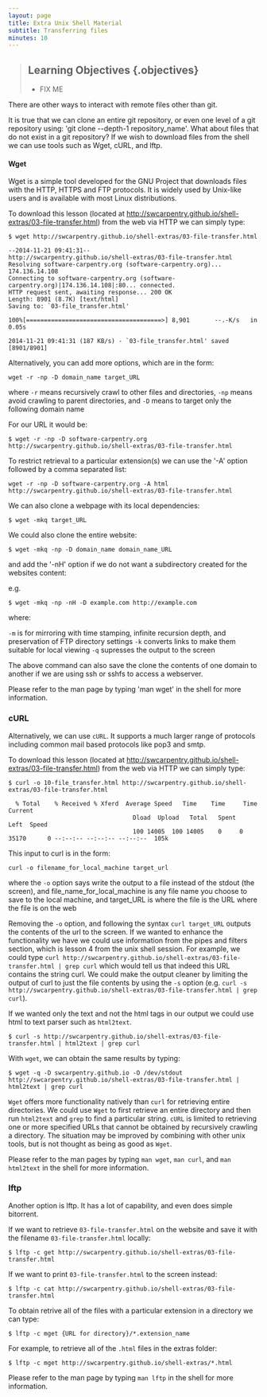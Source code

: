 ```yaml
---
layout: page
title: Extra Unix Shell Material
subtitle: Transferring files
minutes: 10
---
```

> ## Learning Objectives {.objectives}
>
> * FIX ME

There are other ways to interact with remote files other than git.

It is true that we can clone an entire git repository, or even one level of a git repository using: 'git clone --depth-1 repository_name'.
What about files that do not exist in a git repository? If we wish to download files from the shell we can use tools such as
Wget, cURL, and lftp.

#### Wget

Wget is a simple tool developed for the GNU Project that downloads files with the HTTP, HTTPS and FTP protocols. It is widely used by Unix-like users and is available with most Linux distributions.

To download this lesson (located at http://swcarpentry.github.io/shell-extras/03-file-transfer.html) from the web via HTTP we can simply type:

~~~{.bash}
$ wget http://swcarpentry.github.io/shell-extras/03-file-transfer.html
~~~
~~~{.output}
--2014-11-21 09:41:31--  
http://swcarpentry.github.io/shell-extras/03-file-transfer.html
Resolving software-carpentry.org (software-carpentry.org)... 174.136.14.108
Connecting to software-carpentry.org (software-carpentry.org)|174.136.14.108|:80... connected.
HTTP request sent, awaiting response... 200 OK
Length: 8901 (8.7K) [text/html]
Saving to: `03-file_transfer.html'

100%[======================================>] 8,901       --.-K/s   in 0.05s   

2014-11-21 09:41:31 (187 KB/s) - `03-file_transfer.html' saved [8901/8901]
~~~

Alternatively, you can add more options, which are in the form:

~~~{.bash}
wget -r -np -D domain_name target_URL
~~~

where `-r` means recursively crawl to other files and directories, `-np` means avoid crawling to parent directories, and `-D` means to target only the following domain name

For our URL it would be:

~~~{.bash}
$ wget -r -np -D software-carpentry.org http://swcarpentry.github.io/shell-extras/03-file-transfer.html
~~~

To restrict retrieval to a particular extension(s) we can use the '-A' option followed by a comma separated list:

~~~{.bash}
wget -r -np -D software-carpentry.org -A html http://swcarpentry.github.io/shell-extras/03-file-transfer.html
~~~

We can also clone a webpage with its local dependencies:

~~~{.bash}
$ wget -mkq target_URL
~~~

We could also clone the entire website:

~~~{.bash}
$ wget -mkq -np -D domain_name domain_name_URL
~~~

and add the '-nH' option if we do not want a subdirectory created for the websites content:

e.g.

~~~{.bash}
$ wget -mkq -np -nH -D example.com http://example.com
~~~

where:

`-m` is for mirroring with time stamping, infinite recursion depth, and preservation of FTP directory settings
`-k` converts links to make them suitable for local viewing 
`-q` supresses the output to the screen

The above command can also save the clone the contents of one domain to another if we are using ssh or sshfs to access a webserver. 
 
Please refer to the man page by typing 'man wget' in the shell for more information.
  
### cURL

Alternatively, we can use `cURL`. It supports a much larger range of protocols including common mail based protocols like pop3 and smtp. 

To download this lesson (located at http://swcarpentry.github.io/shell-extras/03-file-transfer.html) from the web via HTTP we can simply type:

~~~{.bash}
$ curl -o 10-file_transfer.html http://swcarpentry.github.io/shell-extras/03-file-transfer.html
~~~
~~~{.output}
  % Total    % Received % Xferd  Average Speed   Time    Time     Time  Current
                                   Dload  Upload   Total   Spent    Left  Speed
                                   100 14005  100 14005    0     0  35170      0 --:--:-- --:--:-- --:--:--  105k
~~~

This input to curl is in the form:

~~~{.bash}
curl -o filename_for_local_machine target_url
~~~

where the `-o` option says write the output to a file instead of the stdout (the screen), and file_name_for_local_machine is any file name you choose to save to the local machine, and target_URL is where the file is the URL where the file is on the web

Removing the `-o` option, and following the syntax `curl target_URL` outputs the contents of the url to the screen. If we wanted to enhance the functionality we have we could use information from the pipes and filters section, which is lesson 4 from the unix shell session.
For example, we could type `curl http://swcarpentry.github.io/shell-extras/03-file-transfer.html
 | grep curl` which would tell us that indeed this URL contains the string curl. We could make the output cleaner by limiting the output of curl to just the file contents by using the `-s` option
(e.g. `curl -s http://swcarpentry.github.io/shell-extras/03-file-transfer.html | grep curl`). 

If we wanted only the text and not the html tags in our output we could use html to text parser such as `html2text`.

~~~{.bash}
$ curl -s http://swcarpentry.github.io/shell-extras/03-file-transfer.html | html2text | grep curl
~~~
 
With `wget`, we can obtain the same results by typing:

~~~{.bash}
$ wget -q -D swcarpentry.github.io -O /dev/stdout http://swcarpentry.github.io/shell-extras/03-file-transfer.html | html2text | grep curl
~~~

`Wget` offers more functionality natively than `curl` for retrieving entire directories. We could use `Wget` to first retrieve an entire directory and then run `html2text` and `grep` to find a particular string. `cURL` is limited to retrieving one or more specified URLs that cannot be obtained by recursively crawling a directory. The situation may be improved by combining with other unix tools, but is not thought as being as good as `Wget`.

Please refer to the man pages by typing `man wget`, `man curl`, and `man html2text` in the shell for more information. 

### lftp

Another option is lftp. It has a lot of capability, and even does simple bitorrent. 

If we want to retrieve `03-file-transfer.html` on the website and save it with the filename `03-file-transfer.html` locally:

~~~{.bash}
$ lftp -c get http://swcarpentry.github.io/shell-extras/03-file-transfer.html
~~~

If we want to print `03-file-transfer.html` to the screen instead:

~~~{.bash}
$ lftp -c cat http://swcarpentry.github.io/shell-extras/03-file-transfer.html
~~~

To obtain retrive all of the files with a particular extension in a directory we can type:

~~~{.bash}
$ lftp -c mget {URL for directory}/*.extension_name
~~~

For example, to retrieve all of the `.html` files in the extras folder:

~~~{.bash}
$ lftp -c mget http://swcarpentry.github.io/shell-extras/*.html
~~~

Please refer to the man page by typing `man lftp` in the shell for more information.